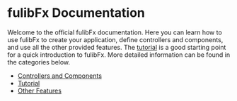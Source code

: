 # fulibFx Documentation

Welcome to the official fulibFx documentation.
Here you can learn how to use fulibFx to create your application, define controllers and components, and use all the other provided features.
The [tutorial](tutorial/how-to-start.md) is a good starting point for a quick introduction to fulibFx.
More detailed information can be found in the categories below.

- [Controllers and Components](controller/README.md)
- [Tutorial](tutorial/how-to-start.md)
- [Other Features](features/README.md)
